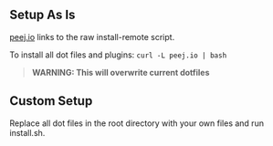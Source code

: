 ## Setup As Is
[peej.io](http://peej.io) links to the raw install-remote script.

To install all dot files and plugins: `curl -L peej.io | bash`

> **WARNING: This will overwrite current dotfiles**


## Custom Setup
Replace all dot files in the root directory with your own files and run install.sh.
